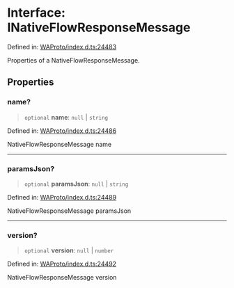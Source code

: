 # Interface: INativeFlowResponseMessage

Defined in: [WAProto/index.d.ts:24483](https://github.com/Fokusdotid/Baileys/blob/b457796e9982984bfe7323cdd6fea8bc613c4ed0/WAProto/index.d.ts#L24483)

Properties of a NativeFlowResponseMessage.

## Properties

### name?

> `optional` **name**: `null` \| `string`

Defined in: [WAProto/index.d.ts:24486](https://github.com/Fokusdotid/Baileys/blob/b457796e9982984bfe7323cdd6fea8bc613c4ed0/WAProto/index.d.ts#L24486)

NativeFlowResponseMessage name

***

### paramsJson?

> `optional` **paramsJson**: `null` \| `string`

Defined in: [WAProto/index.d.ts:24489](https://github.com/Fokusdotid/Baileys/blob/b457796e9982984bfe7323cdd6fea8bc613c4ed0/WAProto/index.d.ts#L24489)

NativeFlowResponseMessage paramsJson

***

### version?

> `optional` **version**: `null` \| `number`

Defined in: [WAProto/index.d.ts:24492](https://github.com/Fokusdotid/Baileys/blob/b457796e9982984bfe7323cdd6fea8bc613c4ed0/WAProto/index.d.ts#L24492)

NativeFlowResponseMessage version
